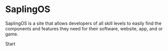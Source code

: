 # SaplingOS
SaplingOS is a site that allows developers of all skill levels to easily find the components and features they need for their software, website, app, and or game.

Start
